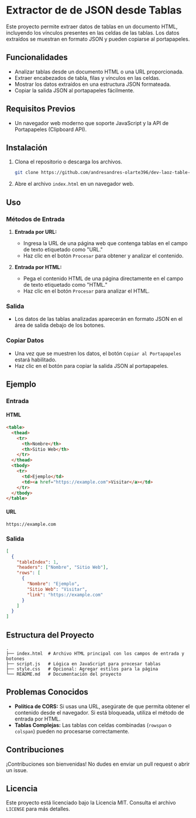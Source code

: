 # Extractor de de JSON desde Tablas

Este proyecto permite extraer datos de tablas en un documento HTML, incluyendo los vínculos presentes en las celdas de las tablas. Los datos extraídos se muestran en formato JSON y pueden copiarse al portapapeles.

## Funcionalidades

- Analizar tablas desde un documento HTML o una URL proporcionada.
- Extraer encabezados de tabla, filas y vínculos en las celdas.
- Mostrar los datos extraídos en una estructura JSON formateada.
- Copiar la salida JSON al portapapeles fácilmente.

## Requisitos Previos

- Un navegador web moderno que soporte JavaScript y la API de Portapapeles (Clipboard API).

## Instalación

1. Clona el repositorio o descarga los archivos.

   ```bash
   git clone https://github.com/andresandres-olarte396/dev-laoz-table-to-json.git
   ```

2. Abre el archivo `index.html` en un navegador web.

## Uso

### Métodos de Entrada

1. **Entrada por URL:**
   - Ingresa la URL de una página web que contenga tablas en el campo de texto etiquetado como "URL."
   - Haz clic en el botón `Procesar` para obtener y analizar el contenido.

2. **Entrada por HTML:**
   - Pega el contenido HTML de una página directamente en el campo de texto etiquetado como "HTML."
   - Haz clic en el botón `Procesar` para analizar el HTML.

### Salida

- Los datos de las tablas analizadas aparecerán en formato JSON en el área de salida debajo de los botones.

### Copiar Datos

- Una vez que se muestren los datos, el botón `Copiar al Portapapeles` estará habilitado.
- Haz clic en el botón para copiar la salida JSON al portapapeles.

## Ejemplo

### Entrada

#### HTML

```html
<table>
  <thead>
    <tr>
      <th>Nombre</th>
      <th>Sitio Web</th>
    </tr>
  </thead>
  <tbody>
    <tr>
      <td>Ejemplo</td>
      <td><a href="https://example.com">Visitar</a></td>
    </tr>
  </tbody>
</table>
```

#### URL

`https://example.com`

### Salida

```json
[
  {
    "tableIndex": 1,
    "headers": ["Nombre", "Sitio Web"],
    "rows": [
      {
        "Nombre": "Ejemplo",
        "Sitio Web": "Visitar",
        "link": "https://example.com"
      }
    ]
  }
]
```

## Estructura del Proyecto

```plaintext
.
├── index.html  # Archivo HTML principal con los campos de entrada y botones
├── script.js   # Lógica en JavaScript para procesar tablas
├── style.css   # Opcional: Agregar estilos para la página
└── README.md   # Documentación del proyecto
```

## Problemas Conocidos

- **Política de CORS:** Si usas una URL, asegúrate de que permita obtener el contenido desde el navegador. Si está bloqueada, utiliza el método de entrada por HTML.
- **Tablas Complejas:** Las tablas con celdas combinadas (`rowspan` o `colspan`) pueden no procesarse correctamente.

## Contribuciones

¡Contribuciones son bienvenidas! No dudes en enviar un pull request o abrir un issue.

## Licencia

Este proyecto está licenciado bajo la Licencia MIT. Consulta el archivo `LICENSE` para más detalles.
